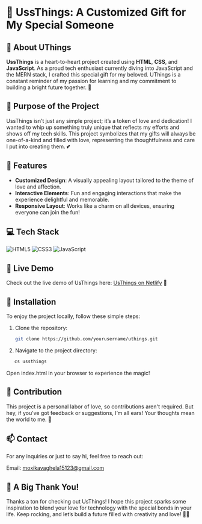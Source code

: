 # 🎁 UssThings: A Customized Gift for My Special Someone

## 📌 About UThings

**UssThings** is a heart-to-heart project created using **HTML**, **CSS**, and **JavaScript**. As a proud tech enthusiast currently diving into JavaScript and the MERN stack, I crafted this special gift for my beloved. UThings is a constant reminder of my passion for learning and my commitment to building a bright future together. 🌟

## 💖 Purpose of the Project

UssThings isn’t just any simple project; it’s a token of love and dedication! I wanted to whip up something truly unique that reflects my efforts and shows off my tech skills. This project symbolizes that my gifts will always be one-of-a-kind and filled with love, representing the thoughtfulness and care I put into creating them. 💕

## 🚀 Features

- **Customized Design**: A visually appealing layout tailored to the theme of love and affection.
- **Interactive Elements**: Fun and engaging interactions that make the experience delightful and memorable.
- **Responsive Layout**: Works like a charm on all devices, ensuring everyone can join the fun!

## 💻 Tech Stack

 ![HTML5](https://img.shields.io/badge/-HTML5-E34F26?style=flat-square&logo=html5&logoColor=white)
 ![CSS3](https://img.shields.io/badge/-CSS3-1572B6?style=flat-square&logo=css3&logoColor=white)
 ![JavaScript](https://img.shields.io/badge/-JavaScript-F7DF1E?style=flat-square&logo=javascript&logoColor=white)

## 🔗 Live Demo

Check out the live demo of UsThings here: [UsThings on Netlify](https://usthings.netlify.app/) 🎉

## 🔧 Installation

To enjoy the project locally, follow these simple steps:

1. Clone the repository:
   ```bash
   git clone https://github.com/yourusername/uthings.git
   ```
2. Navigate to the project directory:
```bash
   cs ussthings
```
  Open index.html in your browser to experience the magic!

## 🌟 Contribution
This project is a personal labor of love, so contributions aren't required. But hey, if you’ve got feedback or suggestions, I’m all ears! Your thoughts mean the world to me. 🥰

## 📫 Contact
For any inquiries or just to say hi, feel free to reach out:

Email: moxikavaghela15123@gmail.com

## 🙏 A Big Thank You!

Thanks a ton for checking out UsThings! I hope this project sparks some inspiration to blend your love for technology with the special bonds in your life. Keep rocking, and let’s build a future filled with creativity and love! 🎉✨
